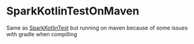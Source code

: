 # SparkKotlinTestOnMaven
Same as [SparkKotlinTest](https://github.com/FernnandoSussmann/SparkKotlinTest) but running on maven because of some issues with gradle when compilling
